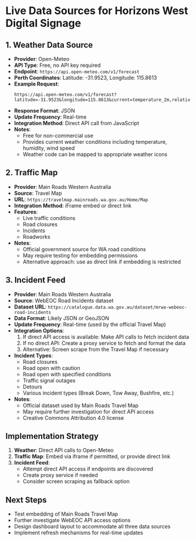 # Live Data Sources for Horizons West Digital Signage

## 1. Weather Data Source
- **Provider**: Open-Meteo
- **API Type**: Free, no API key required
- **Endpoint**: `https://api.open-meteo.com/v1/forecast`
- **Perth Coordinates**: Latitude: -31.9523, Longitude: 115.8613
- **Example Request**: 
  ```
  https://api.open-meteo.com/v1/forecast?latitude=-31.9523&longitude=115.8613&current=temperature_2m,relative_humidity_2m,apparent_temperature,weather_code,wind_speed_10m&timezone=Australia%2FPerth
  ```
- **Response Format**: JSON
- **Update Frequency**: Real-time
- **Integration Method**: Direct API call from JavaScript
- **Notes**: 
  - Free for non-commercial use
  - Provides current weather conditions including temperature, humidity, wind speed
  - Weather code can be mapped to appropriate weather icons

## 2. Traffic Map
- **Provider**: Main Roads Western Australia
- **Source**: Travel Map
- **URL**: `https://travelmap.mainroads.wa.gov.au/Home/Map`
- **Integration Method**: iFrame embed or direct link
- **Features**:
  - Live traffic conditions
  - Road closures
  - Incidents
  - Roadworks
- **Notes**:
  - Official government source for WA road conditions
  - May require testing for embedding permissions
  - Alternative approach: use as direct link if embedding is restricted

## 3. Incident Feed
- **Provider**: Main Roads Western Australia
- **Source**: WebEOC Road Incidents dataset
- **Dataset URL**: `https://catalogue.data.wa.gov.au/dataset/mrwa-webeoc-road-incidents`
- **Data Format**: Likely JSON or GeoJSON
- **Update Frequency**: Real-time (used by the official Travel Map)
- **Integration Options**:
  1. If direct API access is available: Make API calls to fetch incident data
  2. If no direct API: Create a proxy service to fetch and format the data
  3. Alternative: Screen scrape from the Travel Map if necessary
- **Incident Types**:
  - Road closures
  - Road open with caution
  - Road open with specified conditions
  - Traffic signal outages
  - Detours
  - Various incident types (Break Down, Tow Away, Bushfire, etc.)
- **Notes**:
  - Official dataset used by Main Roads Travel Map
  - May require further investigation for direct API access
  - Creative Commons Attribution 4.0 license

## Implementation Strategy
1. **Weather**: Direct API calls to Open-Meteo
2. **Traffic Map**: Embed via iframe if permitted, or provide direct link
3. **Incident Feed**: 
   - Attempt direct API access if endpoints are discovered
   - Create proxy service if needed
   - Consider screen scraping as fallback option

## Next Steps
- Test embedding of Main Roads Travel Map
- Further investigate WebEOC API access options
- Design dashboard layout to accommodate all three data sources
- Implement refresh mechanisms for real-time updates
